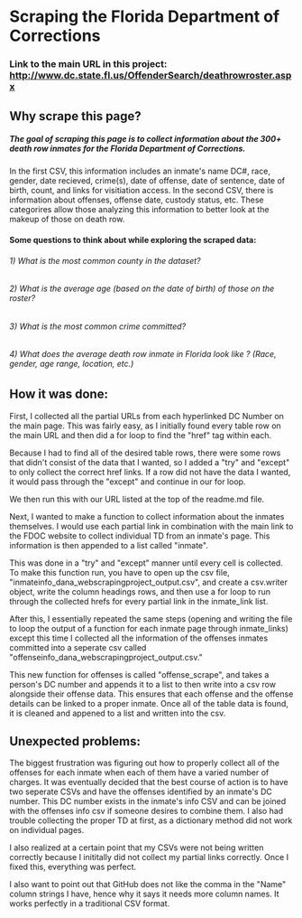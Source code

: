 # Scraping the Florida Department of Corrections 
### Link to the main URL in this project: http://www.dc.state.fl.us/OffenderSearch/deathrowroster.aspx

## Why scrape this page?

##### The goal of scraping this page is to collect information about the 300+ death row inmates for the Florida Department of Corrections. 

In the first CSV, this information includes an inmate's name DC#, race, gender, date recieved, crime(s), date of offense, date of sentence, date of birth, count, and links for visitiation access. In the second CSV, there is information about offenses, offense date, custody status, etc. These categorires allow those analyzing this information to better look at the makeup of those on death row. 

#### Some questions to think about while exploring the scraped data:
###### 1) What is the most common county in the dataset?
###### 2) What is the average age (based on the date of birth) of those on the roster?
###### 3) What is the most common crime committed? 
###### 4) What does the average death row inmate in Florida look like ? (Race, gender, age range, location, etc.)


## How it was done:
First, I collected all the partial URLs from each hyperlinked DC Number on the main page. This was fairly easy, as I initially found every table row on the main URL and then did a for loop to find the "href" tag within each. 

Because I had to find all of the desired table rows, there were some rows that didn't consist of the data that I wanted, so I added a "try" and "except" to only collect the correct href links. If a row did not have the data I wanted, it would pass through the "except" and continue in our for loop. 

We then run this with our URL listed at the top of the readme.md file.

Next, I wanted to make a function to collect information about the inmates themselves. I would use each partial link in combination with the main link to the FDOC website to collect individual TD from an inmate's page. This information is then appended to a list called "inmate". 

This was done in a "try" and "except" manner until every cell is collected. To make this function run, you have to open up the csv file, "inmateinfo_dana_webscrapingproject_output.csv", and create a csv.writer object, write the column headings rows, and then use a for loop to run through the collected hrefs for every partial link in the inmate_link list.

After this, I essentially repeated the same steps (opening and writing the file to loop the output of a function for each inmate page through inmate_links) except this time I collected all the information of the offenses inmates committed into a seperate csv called "offenseinfo_dana_webscrapingproject_output.csv."

This new function for offenses is called "offense_scrape", and takes a person's DC number and appends it to a list to then write into a csv row alongside their offense data. This ensures that each offense and the offense details can be linked to a proper inmate. Once all of the table data is found, it is cleaned and appened to a list and written into the csv.

## Unexpected problems:

The biggest frustration was figuring out how to properly collect all of the offenses for each inmate when each of them have a varied number of charges. It was eventually decided that the best course of action is to have two seperate CSVs and have the offenses identified by an inmate's DC number. This DC number exists in the inmate's info CSV and can be joined with the offenses info csv if someone desires to combine them. I also had trouble collecting the proper TD at first, as a dictionary method did not work on individual pages.

I also realized at a certain point that my CSVs were not being written correctly because I inititally did not collect my partial links correctly. Once I fixed this, everything was perfect.

I also want to point out that GitHub does not like the comma in the "Name" column strings I have, hence why it says it needs more column names. It works perfectly in a traditional CSV format.

